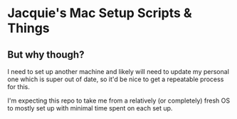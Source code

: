 # Jacquie's Mac Setup Scripts & Things

## But why though?
I need to set up another machine and likely will need to update my personal one which is super out of date, so it'd be nice to get a repeatable process for this. 

I'm expecting this repo to take me from a relatively (or completely) fresh OS to mostly set up with minimal time spent on each set up. 


